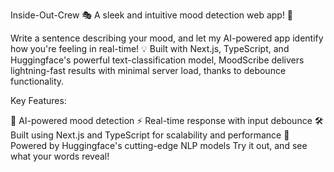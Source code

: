 Inside-Out-Crew 🎭
A sleek and intuitive mood detection web app! 🌟

Write a sentence describing your mood, and let my AI-powered app identify how you're feeling in real-time! 💡 Built with Next.js, TypeScript, and Huggingface's powerful text-classification model, MoodScribe delivers lightning-fast results with minimal server load, thanks to debounce functionality.

Key Features:

🧠 AI-powered mood detection
⚡ Real-time response with input debounce
🛠 Built using Next.js and TypeScript for scalability and performance
🚀 Powered by Huggingface's cutting-edge NLP models
Try it out, and see what your words reveal!
